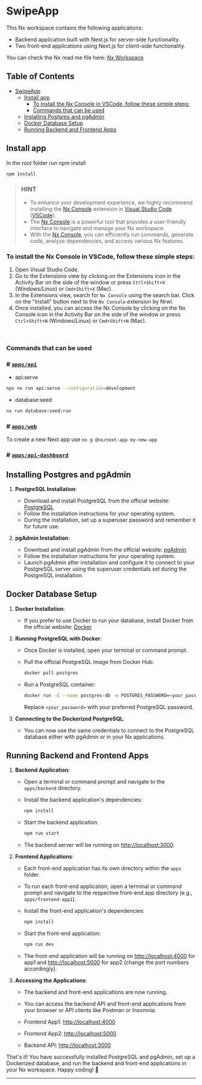 # SwipeApp

This Nx workspace contains the following applications:

- Backend application built with Nest.js for server-side functionality.
- Two front-end applications using Next.js for client-side functionality.

You can check the Nx read me file here: [Nx Workspace](https://github.com/bogdanmosica/swipe-app/nx.README.md)
<!-- omit in toc -->
## Table of Contents

- [SwipeApp](#swipeapp)
  - [Install app](#install-app)
    - [To install the Nx Console in VSCode, follow these simple steps:](#to-install-the-nx-console-in-vscode-follow-these-simple-steps)
    - [Commands that can be used](#commands-that-can-be-used)
  - [Installing Postgres and pgAdmin](#installing-postgres-and-pgadmin)
  - [Docker Database Setup](#docker-database-setup)
  - [Running Backend and Frontend Apps](#running-backend-and-frontend-apps)

## Install app

In the root folder run npm install

```bash
npm install
```

>
> ### HINT
>
> - To enhance your development experience, we highly recommend installing the [Nx Console](https://marketplace.visualstudio.com/items?itemName=nrwl.angular-console) extension in [Visual Studio Code](https://code.visualstudio.com/) ([VSCode](https://code.visualstudio.com/)).
> - The [Nx Console](https://marketplace.visualstudio.com/items?itemName=nrwl.angular-console) is a powerful tool that provides a user-friendly interface to navigate and manage your Nx workspace.
> - With the [Nx Console](https://marketplace.visualstudio.com/items?itemName=nrwl.angular-console), you can efficiently run commands, generate code, analyze dependencies, and access various Nx features.
>

### To install the Nx Console in VSCode, follow these simple steps:

1. Open Visual Studio Code.
2. Go to the Extensions view by clicking on the Extensions icon in the Activity Bar on the side of the window or press `Ctrl+Shift+X` (Windows/Linux) or `Cmd+Shift+X` (Mac).
3. In the Extensions view, search for `Nx Console` using the search bar.
Click on the "Install" button next to the `Nx Console` extension by Nrwl.
4. Once installed, you can access the Nx Console by clicking on the Nx Console icon in the Activity Bar on the side of the window or press `Ctrl+Shift+N` (Windows/Linux) or `Cmd+Shift+N` (Mac).
<br />

### Commands that can be used
<!-- omit in toc -->
### # [`apps/api`](https://github.com/bogdanmosica/swipe-app/tree/master/apps/api)

- api:serve

```bash
npx nx run api:serve --configuration=development
```

- database:seed
  
```bash
nx run database:seed:run
```
<!-- omit in toc -->
### # [`apps/web`](https://github.com/bogdanmosica/swipe-app/tree/master/apps/web)

To create a new Next app use `nx g @nx/next:app my-new-app`
<!-- omit in toc -->
### # [`apps/api-dashboard`](https://github.com/bogdanmosica/swipe-app/tree/master/apps/api-dashboard)

## Installing Postgres and pgAdmin

1. __PostgreSQL Installation__:
   - Download and install PostgreSQL from the official website: [PostgreSQL](https://www.postgresql.org/download/)
   - Follow the installation instructions for your operating system.
   - During the installation, set up a superuser password and remember it for future use.

1. __pgAdmin Installation__:
   - Download and install pgAdmin from the official website: [pgAdmin](https://www.pgadmin.org/download/)
   - Follow the installation instructions for your operating system.
   - Launch pgAdmin after installation and configure it to connect to your PostgreSQL server using the superuser credentials set during the PostgreSQL installation.

## Docker Database Setup

1. __Docker Installation__:
   - If you prefer to use Docker to run your database, install Docker from the official website: [Docker](https://www.docker.com/get-started)

2. __Running PostgreSQL with Docker__:
   - Once Docker is installed, open your terminal or command prompt.
   - Pull the official PostgreSQL image from Docker Hub:

     ```bash
     docker pull postgres
     ```

   - Run a PostgreSQL container:

     ```bash
     docker run -d --name postgres-db -e POSTGRES_PASSWORD=<your_password> -p 5432:5432 postgres
     ```

     Replace `<your_password>` with your preferred PostgreSQL password.

3. __Connecting to the Dockerized PostgreSQL__:
   - You can now use the same credentials to connect to the PostgreSQL database either with pgAdmin or in your Nx applications.

## Running Backend and Frontend Apps

1. __Backend Application__:
   - Open a terminal or command prompt and navigate to the `apps/backend` directory.
   - Install the backend application's dependencies:

     ```bash
     npm install
     ```

   - Start the backend application:

     ```bash
     npm run start
     ```

   - The backend server will be running on <http://localhost:3000>.

2. __Frontend Applications__:
   - Each front-end application has its own directory within the `apps` folder.
   - To run each front-end application, open a terminal or command prompt and navigate to the respective front-end app directory (e.g., `apps/frontend-app1`).
   - Install the front-end application's dependencies:

     ```bash
     npm install
     ```

   - Start the front-end application:

     ```bash
     npm run dev
     ```

   - The front-end application will be running on <http://localhost:4000> for app1 and <http://localhost:5000> for app2 (change the port numbers accordingly).

3. __Accessing the Applications__:
   - The backend and front-end applications are now running.
   - You can access the backend API and front-end applications from your browser or API clients like Postman or Insomnia.

   - Frontend App1: <http://localhost:4000>
   - Frontend App2: <http://localhost:5000>
   - Backend API: <http://localhost:3000>

That's it! You have successfully installed PostgreSQL and pgAdmin, set up a Dockerized database, and run the backend and front-end applications in your Nx workspace. Happy coding! 🚀

---
